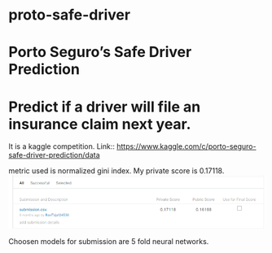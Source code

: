 # proto-safe-driver

# Porto Seguro’s Safe Driver Prediction
# Predict if a driver will file an insurance claim next year.

It is a kaggle competition.
Link:: https://www.kaggle.com/c/porto-seguro-safe-driver-prediction/data

metric used is normalized gini index.
My private score is 0.17118.
![alt text](https://github.com/RavitejaBadugu/proto-safe-driver/blob/main/Screenshot%202021-12-20%20203230.png)

Choosen models for submission are 5 fold neural networks.
